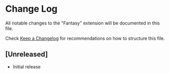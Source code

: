 # Change Log

All notable changes to the "Fantasy" extension will be documented in this file.

Check [Keep a Changelog](http://keepachangelog.com/) for recommendations on how to structure this file.

## [Unreleased]

- Initial release
